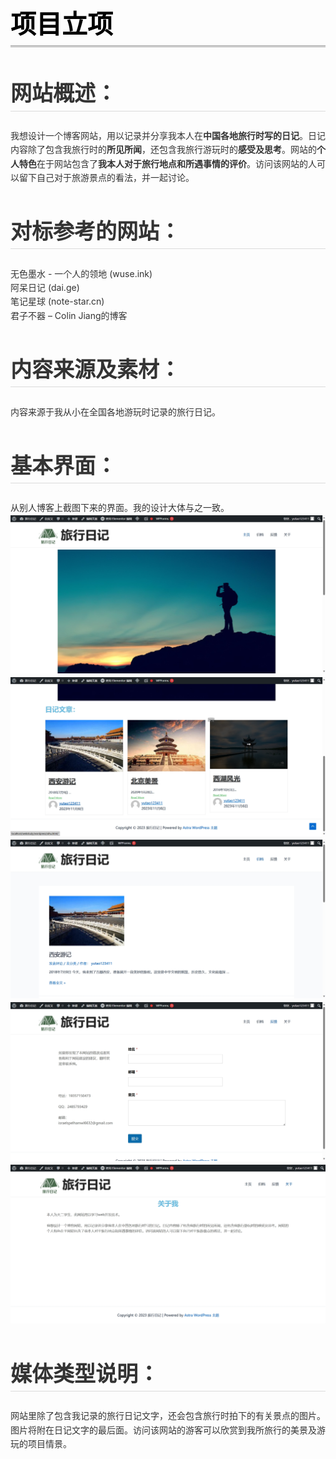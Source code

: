<html>
<body>
  <div class="bg-image"></div>
<a name="546"/>
<div><span><div style="font-size: 14px; margin: 0; padding: 0; width: 100%;">
  <h1 style="line-height: 160%; box-sizing: content-box; font-weight: 700; font-size: 41px; border-bottom: 3px double #999; color: #000; margin-top: 14px;">项目立项</h1>
<h2 style="line-height: 160%; box-sizing: content-box; font-weight: 700; font-size: 34px; border-bottom: 1px solid #dbdbdb; color: #333;">网站概述：</h2>
<p style="line-height: 160%; box-sizing: content-box; margin: 10px 0; color: #333;">我想设计一个博客网站，用以记录并分享我本人在<strong style="line-height: 160%; box-sizing: content-box; font-weight: 700;">中国各地旅行时写的日记</strong>。日记内容除了包含我旅行时的<strong style="line-height: 160%; box-sizing: content-box; font-weight: 700;">所见所闻</strong>，还包含我旅行游玩时的<strong style="line-height: 160%; box-sizing: content-box; font-weight: 700;">感受及思考</strong>。网站的<strong style="line-height: 160%; box-sizing: content-box; font-weight: 700;">个人特色</strong>在于网站包含了<strong style="line-height: 160%; box-sizing: content-box; font-weight: 700;">我本人对于旅行地点和所遇事情的评价</strong>。访问该网站的人可以留下自己对于旅游景点的看法，并一起讨论。</p>
<h2 style="line-height: 160%; box-sizing: content-box; font-weight: 700; font-size: 34px; border-bottom: 1px solid #dbdbdb; color: #333;">对标参考的网站：</h2>
<p style="line-height: 160%; box-sizing: content-box; margin: 10px 0; color: #333;">无色墨水 - 一个人的领地 (wuse.ink)<br/>
阿呆日记 (dai.ge)<br/>
笔记星球 (note-star.cn)<br/>
君子不器 – Colin Jiang的博客</p>
<h2 style="line-height: 160%; box-sizing: content-box; font-weight: 700; font-size: 34px; border-bottom: 1px solid #dbdbdb; color: #333;">内容来源及素材：</h2>
<p style="line-height: 160%; box-sizing: content-box; margin: 10px 0; color: #333;">内容来源于我从小在全国各地游玩时记录的旅行日记。</p>
<h2 style="line-height: 160%; box-sizing: content-box; font-weight: 700; font-size: 34px; border-bottom: 1px solid #dbdbdb; color: #333;">基本界面：</h2>
<p style="line-height: 160%; box-sizing: content-box; margin: 10px 0; color: #333;">从别人博客上截图下来的界面。我的设计大体与之一致。<br/>
<img src="./photo/b.png" type="image/png" data-filename="微信截图_20231024090103.png"/><br/>
<img src="./photo/c.png" type="image/png" data-filename="微信截图_20231024090746.png"/><br/>
<img src="./photo/d.png" type="image/png" data-filename="微信截图_20231024090450.png"/><br/>
<img src="./photo/e.png" type="image/png" data-filename="微信截图_20231024090450.png"/><br/>
<img src="./photo/f.png" type="image/png" data-filename="微信截图_20231024090642.png"/></p>
<h2 style="line-height: 160%; box-sizing: content-box; font-weight: 700; font-size: 34px; border-bottom: 1px solid #dbdbdb; color: #333;">媒体类型说明：</h2>
<p style="line-height: 160%; box-sizing: content-box; margin: 10px 0; color: #333;">网站里除了包含我记录的旅行日记文字，还会包含旅行时拍下的有关景点的图片。图片将附在日记文字的最后面。访问该网站的游客可以欣赏到我所旅行的美景及游玩的项目情景。</p>
</div><center style="display:none !important;visibility:collapse !important;height:0 !important;white-space:nowrap;width:100%;overflow:hidden"></center></span>
</div></body></html>
